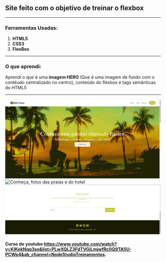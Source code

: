 
## Site feito com o objetivo de treinar o flexbox
***
### Ferramentas Usadas:
1. **HTML5**
2. **CSS3**
3. **FlexBox**
***
### O que aprendi:

Aprendi o que é uma **imagem HERO** (Que é uma imagem de fundo com o contéudo centralizado no centro), conteúdo do flexbox e tags semânticas do HTML5
***
![Principal, área com a navegação e uma imagem HERO](https://github.com/FtxDante/css-flexbox/blob/main/node-curso/img/Principal.png)
![Conheça, fotos das praias e do hotel](https://github.com/FtxDante/css-flexbox/blob/main/node-curso/img/Conhe%C3%A7a.png)
![NewsLetter, como para escrever o email](https://github.com/FtxDante/css-flexbox/blob/main/node-curso/img/NewsLetter.png)
#### Curso do youtube https://www.youtube.com/watch?v=KIKekNqq3so&list=PLwXQLZ3FdTVGjLmjwfRc0Q9TA5U-PCWp4&ab_channel=NodeStudioTreinamentos.
